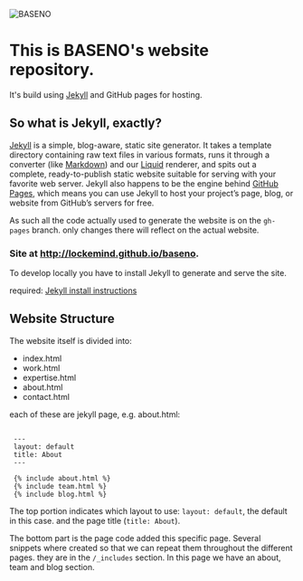 ![BASENO](http://lockemind.github.io/baseno/images/baseno_logo.png)

# This is BASENO's website repository.

It's build using [Jekyll](https://jekyllrb.com/docs/home/) and GitHub pages for hosting.

## So what is Jekyll, exactly?
[Jekyll](https://jekyllrb.com/docs/home/) is a simple, blog-aware, static site generator. 
It takes a template directory containing raw text files 
in various formats, runs it through a converter (like [Markdown](https://daringfireball.net/projects/markdown/)) 
and our [Liquid](https://github.com/Shopify/liquid/wiki) renderer, and spits out a complete, 
ready-to-publish static website suitable for serving with 
your favorite web server. Jekyll also happens to be the engine 
behind [GitHub Pages](https://pages.github.com/), which means you can use Jekyll 
to host your project’s page, blog, or website 
from GitHub’s servers for free.


As such all the code actually used to generate the website is on the ```gh-pages``` branch.
only changes there will reflect on the actual website.

### Site at http://lockemind.github.io/baseno.


To develop locally you have to install Jekyll to generate and serve the site.

required:
[Jekyll install instructions](https://jekyllrb.com/docs/installation/)


## Website Structure

The website itself is divided into: 
* index.html
* work.html
* expertise.html
* about.html
* contact.html


each of these are jekyll page,
e.g. about.html: 

```

 ---
 layout: default
 title: About
 ---
 
 {% include about.html %}
 {% include team.html %}
 {% include blog.html %}
 ```

The top portion indicates which layout to use: ```layout: default```, the default in this case.
and the page title (```title: About```). 

The bottom part is the page code added this specific page.
Several snippets where created so that we can repeat them throughout the different pages.
they are in the ```/_includes``` section. 
In this page we have an about, team and blog section.





